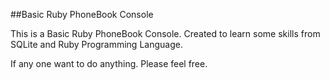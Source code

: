 ##Basic Ruby PhoneBook Console

This is a Basic Ruby PhoneBook Console. Created to learn some skills from SQLite and Ruby Programming Language.


If any one want to do anything. Please feel free.
